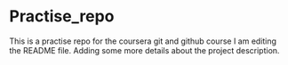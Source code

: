 # Practise_repo
This is a practise repo for the coursera git and github course
I am editing the README file. Adding some more details about the project description.
